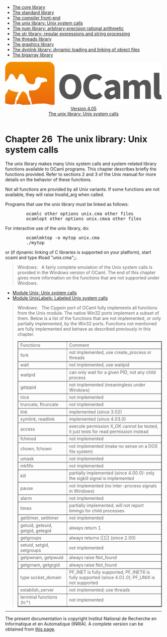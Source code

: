 <!-- ((! set title Manual !)) ((! set documentation !)) ((! set manual !)) ((! set nobreadcrumb !)) -->
<div class="manual content"><ul class="part_menu"><li><a href="core.html">The core library</a></li><li><a href="stdlib.html">The standard library</a></li><li><a href="parsing.html">The compiler front-end</a></li><li class="active"><a href="libunix.html">The unix library: Unix system calls</a></li><li><a href="libnum.html">The num library: arbitrary-precision rational arithmetic</a></li><li><a href="libstr.html">The str library: regular expressions and string processing</a></li><li><a href="libthreads.html">The threads library</a></li><li><a href="libgraph.html">The graphics library</a></li><li><a href="libdynlink.html">The dynlink library: dynamic loading and linking of object files</a></li><li><a href="libbigarray.html">The bigarray library</a></li></ul><header><nav class="toc brand"><a class="brand" href="https://ocaml.org/"><img src="colour-logo-gray.svg" class="svg" alt="OCaml"></a></nav><nav class="toc"><div class="toc_version"><a href="/docs" id="version-select">Version 4.05</a></div><div class="toc_title"><a href="#">The unix library: Unix system calls</a></div></nav></header>




<h1 class="chapter" id="sec532"><span>Chapter 26</span>&nbsp;&nbsp;The unix library: Unix system calls</h1>
<p>The <span class="c003">unix</span> library makes many Unix
system calls and system-related library functions available to
OCaml programs. This chapter describes briefly the functions
provided. Refer to sections 2&nbsp;and&nbsp;3 of the Unix manual for more
details on the behavior of these functions.</p><p>Not all functions are provided by all Unix variants. If some functions
are not available, they will raise <span class="c003">Invalid_arg</span> when called.</p><p>Programs that use the <span class="c003">unix</span> library must be linked as follows:
</p><pre>        ocamlc <span class="c009">other options</span> unix.cma <span class="c009">other files</span>
        ocamlopt <span class="c009">other options</span> unix.cmxa <span class="c009">other files</span>
</pre><p>
For interactive use of the <span class="c003">unix</span> library, do:
</p><pre>        ocamlmktop -o mytop unix.cma
        ./mytop
</pre><p>
or (if dynamic linking of C libraries is supported on your platform),
start <span class="c003">ocaml</span> and type <span class="c003">#load "unix.cma";;</span>.</p><blockquote class="quote"><span class="c007">Windows:</span>&nbsp;&nbsp;
A fairly complete emulation of the Unix system calls is provided in
the Windows version of OCaml. The end of this chapter gives
more information on the functions that are not supported under Windows.
</blockquote><ul class="ftoc2"><li class="li-links">
<a href="../../api/4.05/Unix.html">Module <span class="c003">Unix</span>: Unix system calls</a>
</li><li class="li-links"><a href="../../api/4.05/UnixLabels.html">Module <span class="c003">UnixLabels</span>: Labeled
Unix system calls</a>
</li></ul><blockquote class="quote"><span class="c007">Windows:</span>&nbsp;&nbsp;
The Cygwin port of OCaml fully implements all functions from
the Unix module. The native Win32 ports implement a subset of them.
Below is a list of the functions that are not implemented, or only
partially implemented, by the Win32 ports. Functions not mentioned are
fully implemented and behave as described previously in this chapter.<div class="center"><table class="c000 cellpadding1" border="1"><tbody><tr><td class="c014"><span class="c013">Functions</span></td><td class="c014"><span class="c013">Comment</span> </td></tr>
<tr><td class="c022">
<span class="c003">fork</span></td><td class="c021">not implemented, use <span class="c003">create_process</span> or threads </td></tr>
<tr><td class="c022"><span class="c003">wait</span></td><td class="c021">not implemented, use <span class="c003">waitpid</span> </td></tr>
<tr><td class="c022"><span class="c003">waitpid</span></td><td class="c021">can only wait for a given PID, not any child process </td></tr>
<tr><td class="c022"><span class="c003">getppid</span></td><td class="c021">not implemented (meaningless under Windows) </td></tr>
<tr><td class="c022"><span class="c003">nice</span></td><td class="c021">not implemented </td></tr>
<tr><td class="c022"><span class="c003">truncate</span>, <span class="c003">ftruncate</span></td><td class="c021">not implemented </td></tr>
<tr><td class="c022"><span class="c003">link</span></td><td class="c021">implemented (since 3.02) </td></tr>
<tr><td class="c022"><span class="c003">symlink</span>, <span class="c003">readlink</span></td><td class="c021">implemented (since 4.03.0) </td></tr>
<tr><td class="c022"><span class="c003">access</span></td><td class="c021">execute permission <span class="c003">X_OK</span> cannot be tested,
it just tests for read permission instead </td></tr>
<tr><td class="c022"><span class="c003">fchmod</span></td><td class="c021">not implemented </td></tr>
<tr><td class="c022"><span class="c003">chown</span>, <span class="c003">fchown</span></td><td class="c021">not implemented (make no sense on a DOS
file system) </td></tr>
<tr><td class="c022"><span class="c003">umask</span></td><td class="c021">not implemented </td></tr>
<tr><td class="c022"><span class="c003">mkfifo</span></td><td class="c021">not implemented </td></tr>
<tr><td class="c022"><span class="c003">kill</span></td><td class="c021">partially implemented (since 4.00.0): only the <span class="c003">sigkill</span> signal
is implemented </td></tr>
<tr><td class="c022"><span class="c003">pause</span></td><td class="c021">not implemented (no inter-process signals in Windows) </td></tr>
<tr><td class="c022"><span class="c003">alarm</span></td><td class="c021">not implemented </td></tr>
<tr><td class="c022"><span class="c003">times</span></td><td class="c021">partially implemented, will not report timings for child
processes </td></tr>
<tr><td class="c022"><span class="c003">getitimer</span>, <span class="c003">setitimer</span></td><td class="c021">not implemented </td></tr>
<tr><td class="c022"><span class="c003">getuid</span>, <span class="c003">geteuid</span>, <span class="c003">getgid</span>, <span class="c003">getegid</span></td><td class="c021">always return 1 </td></tr>
<tr><td class="c022"><span class="c003">getgroups</span></td><td class="c021">always returns <span class="c003">[|1|]</span> (since 2.00) </td></tr>
<tr><td class="c022"><span class="c003">setuid</span>, <span class="c003">setgid</span>, <span class="c003">setgroups</span></td><td class="c021">not implemented </td></tr>
<tr><td class="c022"><span class="c003">getpwnam</span>, <span class="c003">getpwuid</span></td><td class="c021">always raise <span class="c003">Not_found</span> </td></tr>
<tr><td class="c022"><span class="c003">getgrnam</span>, <span class="c003">getgrgid</span></td><td class="c021">always raise <span class="c003">Not_found</span> </td></tr>
<tr><td class="c022">type <span class="c003">socket_domain</span></td><td class="c021"><span class="c003">PF_INET</span> is fully supported;
<span class="c003">PF_INET6</span> is fully supported (since 4.01.0); <span class="c003">PF_UNIX</span> is not supported  </td></tr>
<tr><td class="c022"><span class="c003">establish_server</span></td><td class="c021">not implemented; use threads </td></tr>
<tr><td class="c022">terminal functions (<span class="c003">tc*</span>)</td><td class="c021">not implemented </td></tr>
</tbody></table></div></blockquote>
<hr>





<div class="copyright">The present documentation is copyright Institut National de Recherche en Informatique et en Automatique (INRIA). A complete version can be obtained from <a href="http://caml.inria.fr/pub/docs/manual-ocaml/">this page</a>.</div></div>